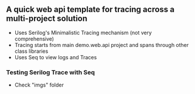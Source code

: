## A quick web api template for tracing across a multi-project solution

- Uses Serilog's Minimalistic Tracing mechanism (not very comprehensive)
- Tracing starts from main demo.web.api project and spans through other class libraries
- Uses Seq to view logs and Traces

### Testing Serilog Trace with Seq
- Check "imgs" folder

